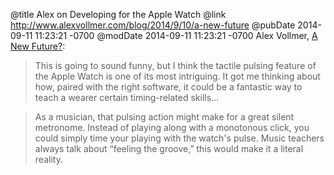 @title Alex on Developing for the Apple Watch
@link http://www.alexvollmer.com/blog/2014/9/10/a-new-future
@pubDate 2014-09-11 11:23:21 -0700
@modDate 2014-09-11 11:23:21 -0700
Alex Vollmer, <a href="http://www.alexvollmer.com/blog/2014/9/10/a-new-future">A New Future?</a>:

>This is going to sound funny, but I think the tactile pulsing feature of the Apple Watch is one of its most intriguing. It got me thinking about how, paired with the right software, it could be a fantastic way to teach a wearer certain timing-related skills…

>As a musician, that pulsing action might make for a great silent metronome. Instead of playing along with a monotonous click, you could simply time your playing with the watch's pulse. Music teachers always talk about “feeling the groove,” this would make it a literal reality.
